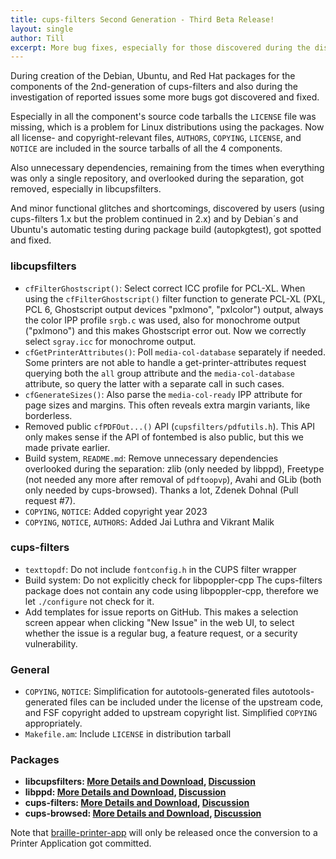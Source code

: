 ```yaml
---
title: cups-filters Second Generation - Third Beta Release!
layout: single
author: Till
excerpt: More bug fixes, especially for those discovered during the distro packaging, mainly in build system and source code documentation.
---
```

During creation of the Debian, Ubuntu, and Red Hat packages for the components of the 2nd-generation of cups-filters and also during the investigation of reported issues some more bugs got discovered and fixed.

Especially in all the component's source code tarballs the `LICENSE` file was missing, which is a problem for Linux distributions using the packages. Now all license- and copyright-relevant files, `AUTHORS`, `COPYING`, `LICENSE`, and `NOTICE` are included in the source tarballs of all the 4 components.

Also unnecessary dependencies, remaining from the times when everything was only a single repository, and overlooked during the separation, got removed, especially in libcupsfilters.

And minor functional glitches and shortcomings, discovered by users (using cups-filters 1.x but the problem continued in 2.x) and by Debian´s and Ubuntu's automatic testing during package build (autopkgtest), got spotted and fixed.

### libcupsfilters

- `cfFilterGhostscript()`: Select correct ICC profile for PCL-XL. When using the `cfFilterGhostscript()` filter function to generate PCL-XL (PXL, PCL 6, Ghostscript output devices "pxlmono", "pxlcolor") output, always the color IPP profile `srgb.c` was used, also for monochrome output ("pxlmono") and this makes Ghostscript error out. Now we correctly select `sgray.icc` for monochrome output.
- `cfGetPrinterAttributes()`: Poll `media-col-database` separately if needed.
  Some printers are not able to handle a get-printer-attributes request querying both the `all` group attribute and the `media-col-database` attribute, so query the latter with a separate call in such cases.
- `cfGenerateSizes()`: Also parse the `media-col-ready` IPP attribute for page sizes and margins. This often reveals extra margin variants, like borderless.
- Removed public `cfPDFOut...()` API (`cupsfilters/pdfutils.h`). This API only makes sense if the API of fontembed is also public, but this we made private earlier.
- Build system, `README.md`: Remove unnecessary dependencies overlooked during the separation: zlib (only needed by libppd), Freetype (not needed any more after removal of `pdftoopvp`), Avahi and GLib (both only needed by cups-browsed). Thanks a lot, Zdenek Dohnal (Pull request #7).
- `COPYING`, `NOTICE`: Added copyright year 2023
- `COPYING`, `NOTICE`, `AUTHORS`: Added Jai Luthra and Vikrant Malik

### cups-filters

- `texttopdf`: Do not include `fontconfig.h` in the CUPS filter wrapper
- Build system: Do not explicitly check for libpoppler-cpp
  The cups-filters package does not contain any code using libpoppler-cpp, therefore we let `./configure` not check for it.
- Add templates for issue reports on GitHub. This makes a selection screen appear when clicking "New Issue" in the web UI, to select whether the issue is a regular bug, a feature request, or a security vulnerability.

### General

- `COPYING`, `NOTICE`: Simplification for autotools-generated files autotools-generated files can be included under the license of the upstream code, and FSF copyright added to upstream copyright list. Simplified `COPYING` appropriately.
- `Makefile.am`: Include `LICENSE` in distribution tarball

### Packages

- **libcupsfilters: [More Details and Download](https://github.com/OpenPrinting/libcupsfilters/releases/tag/2.0b3), [Discussion](https://github.com/OpenPrinting/libcupsfilters/discussions/9)**
- **libppd: [More Details and Download](https://github.com/OpenPrinting/libppd/releases/tag/2.0b3), [Discussion](https://github.com/OpenPrinting/libppd/discussions/7)**
- **cups-filters: [More Details and Download](https://github.com/OpenPrinting/cups-filters/releases/tag/2.0b3), [Discussion](https://github.com/OpenPrinting/cups-filters/discussions/502)**
- **cups-browsed: [More Details and Download](https://github.com/OpenPrinting/cups-browsed/releases/tag/2.0b3), [Discussion](https://github.com/OpenPrinting/cups-browsed/discussions/3)**

Note that [braille-printer-app](https://github.com/OpenPrinting/braille-printer-app) will only be released once the conversion to a Printer Application got committed.
